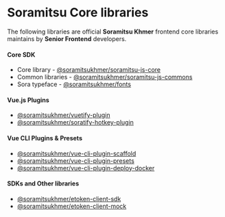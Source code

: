 # Soramitsu Core libraries

The following libraries are official **Soramitsu Khmer** frontend core libraries maintains by **Senior Frontend** developers.

#### Core SDK

- Core library - [@soramitsukhmer/soramitsu-js-core](https://github.com/soramitsukhmer/soramitsu-js-core)
- Common libraries - [@soramitsukhmer/soramitsu-js-commons](https://github.com/soramitsukhmer/soramitsu-js-commons)
- Sora typeface - [@soramitsukhmer/fonts](https://github.com/soramitsukhmer/lib-fonts)

#### Vue.js Plugins

- [@soramitsukhmer/vuetify-plugin](https://github.com/soramitsukhmer/vuetify-plugin)
- [@soramitsukhmer/soratify-hotkey-plugin](https://github.com/soramitsukhmer/soratify-hotkey-plugin)

#### Vue CLI Plugins & Presets
- [@soramitsukhmer/vue-cli-plugin-scaffold](https://github.com/soramitsukhmer/vue-cli-plugin-scaffold)
- [@soramitsukhmer/vue-cli-plugin-presets](https://github.com/soramitsukhmer/vue-cli-plugin-presets)
- [@soramitsukhmer/vue-cli-plugin-deploy-docker](https://github.com/soramitsukhmer/vue-cli-plugin-deploy-docker)

#### SDKs and Other libraries

- [@soramitsukhmer/etoken-client-sdk](https://github.com/soramitsukhmer/etoken-client-sdk)
- [@soramitsukhmer/etoken-client-mock](https://github.com/soramitsukhmer/etoken-client-mock)
